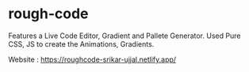 # rough-code

Features a Live Code Editor, Gradient and Pallete Generator. Used Pure CSS, JS to create the Animations, Gradients.

Website : https://roughcode-srikar-ujjal.netlify.app/

